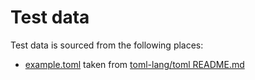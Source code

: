 # Test data

Test data is sourced from the following places:

* [example.toml](example.toml) taken from [toml-lang/toml README.md](https://github.com/toml-lang/toml/blob/1.0.0/README.md?plain=1#L23-L57)
